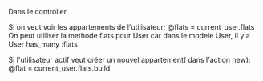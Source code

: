 Dans le controller.

Si on veut voir les appartements de l'utilisateur;
@flats = current_user.flats
On peut utiliser la methode flats pour User car dans le modele User, il y a User has_many :flats

Si l'utilisateur actif veut créer un nouvel appartement( dans l'action new):
@flat = current_user.flats.build

